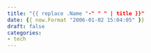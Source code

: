 ```yaml
---
title: "{{ replace .Name "-" " " | title }}"
date: {{ now.Format "2006-01-02 15:04:05" }}
draft: false
categories:
- tech
---
```


